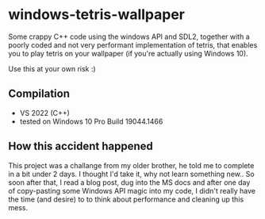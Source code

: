 # windows-tetris-wallpaper

Some crappy C++ code using the windows API and SDL2, together with a poorly coded and not very performant implementation of tetris, that enables you to play tetris on your wallpaper (if you're actually using Windows 10).

Use this at your own risk :)

## Compilation

- VS 2022 (C++)
- tested on Windows 10 Pro Build 19044.1466

## How this accident happened

This project was a challange from my older brother, he told me to complete in a bit under 2 days. I thought I'd take it, why not learn something new.. So soon after that, I read a blog post, dug into the MS docs and after one day of copy-pasting some Windows API magic into my code, I didn't really have the time (and desire) to to think about performance and cleaning up this mess.
